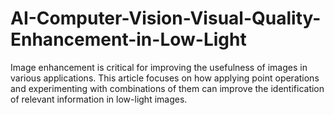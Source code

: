 # AI-Computer-Vision-Visual-Quality-Enhancement-in-Low-Light
Image enhancement is critical for improving the usefulness of images in various applications. This article focuses on how applying point operations and experimenting with combinations of them can improve the identification of relevant information in low-light images. 
